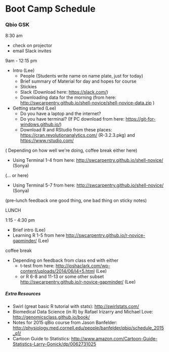 # Boot Camp Schedule
### Qbio GSK

8:30 am
- check on projector
- email Slack invites

9am - 12:15 pm
- Intro (Lee)
    - People (Students write name on name plate, just for today)
    - Brief summary of Material for day and hopes for course
    - Stickies
    - Slack (Download here: https://slack.com/)
    - Downloading data for the morning (from here: http://swcarpentry.github.io/shell-novice/shell-novice-data.zip )
 - Getting started (Lee)
    - Do you have a laptop and the internet? 
    - Do you have terminal? (If PC download from here: https://git-for-windows.github.io/)
    - Download R and RStudio from these places: https://cran.revolutionanalytics.com/ (R-3.2.3.pkg) and https://www.rstudio.com/

( Depending on how well we're doing, coffee break either here)

- Using Terminal 1-4 from here: http://swcarpentry.github.io/shell-novice/ (Sonya)

(... or here)
- Using Terminal 5-7 from here: http://swcarpentry.github.io/shell-novice/ (Sonya)

(pre-lunch feedback one good thing, one bad thing on sticky notes)

LUNCH

1:15 - 4:30 pm
- Brief intro (Lee)
- Learning R 1-5 from here http://swcarpentry.github.io/r-novice-gapminder/ (Lee)

coffee break

- Depending on feedback from class end with either
    - t-test from here: http://joshaclark.com/wp-content/uploads/2014/06/l4+5.html (Lee)
    - or R 6-8 and 11-13 or some other subset http://swcarpentry.github.io/r-novice-gapminder/ (Lee)

##### Extra Resources
- Swirl (great basic R tutorial with stats): http://swirlstats.com/
- Biomedical Data Science (in R) by Rafael Irizarry and Michael Love: http://genomicsclass.github.io/book/
- Notes for 2015 qBio course from Jason Banfelder: http://physiology.med.cornell.edu/people/banfelder/qbio/schedule_2015_q1/
- Cartoon Guide to Statistics: http://www.amazon.com/Cartoon-Guide-Statistics-Larry-Gonick/dp/0062731025

